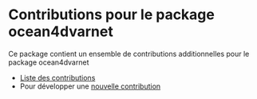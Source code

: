 # Contributions pour le package ocean4dvarnet

Ce package contient un ensemble de contributions additionnelles pour le package ocean4dvarnet

- [Liste des contributions](./contrib/README.md)
- Pour développer une [nouvelle contribution](./init-new-contrib.md)